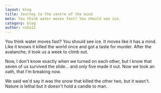 ```yaml
---
layout: blog
title: Journey to the centre of the mind
meta: You think water moves fast? You should see ice.
category: blog
author: niko11
---
```


You think water moves fast? You should see ice. It moves like it has a mind. Like it knows it killed the world once and got a taste for murder. After the avalanche, it took us a week to climb out.

Now, I don't know exactly when we turned on each other, but I know that seven of us survived the slide... and only five made it out. Now we took an oath, that I'm breaking now.

We said we'd say it was the snow that killed the other two, but it wasn't. Nature is lethal but it doesn't hold a candle to man.

